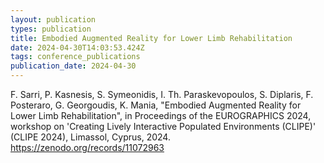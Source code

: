 ```yaml
---
layout: publication
types: publication
title: Embodied Augmented Reality for Lower Limb Rehabilitation
date: 2024-04-30T14:03:53.424Z
tags: conference_publications
publication_date: 2024-04-30
---
```

<!--StartFragment-->

F. Sarri, P. Kasnesis, S. Symeonidis, I. Th. Paraskevopoulos, S. Diplaris, F. Posteraro, G. Georgoudis, K. Mania, "Embodied Augmented Reality for Lower Limb Rehabilitation", in Proceedings of the EUROGRAPHICS 2024, workshop on 'Creating Lively Interactive Populated Environments (CLIPE)' (CLIPE 2024), Limassol, Cyprus, 2024. <https://zenodo.org/records/11072963>

<!--EndFragment-->